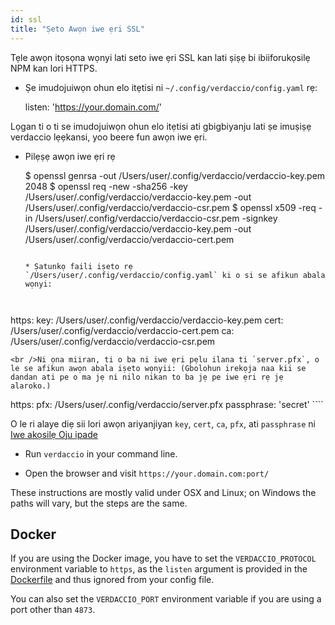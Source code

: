 ```yaml
---
id: ssl
title: "Ṣeto Awọn iwe ẹri SSL"
---
```


Tẹle awọn itọsọna wọnyi lati seto iwe ẹri SSL kan lati ṣiṣẹ bi ibiiforukọsilẹ NPM kan lori HTTPS.

* Ṣe imudojuiwọn ohun elo itẹtisi ni `~/.config/verdaccio/config.yaml` rẹ:

    listen: 'https://your.domain.com/'
    

Lọgan ti o ti se imudojuiwọn ohun elo itẹtisi ati gbigbiyanju lati ṣe imuṣiṣẹ verdaccio lẹẹkansi, yoo beere fun awọn iwe ẹri.

* Pilẹṣẹ awọn iwe ẹri rẹ

     $ openssl genrsa -out /Users/user/.config/verdaccio/verdaccio-key.pem 2048
     $ openssl req -new -sha256 -key /Users/user/.config/verdaccio/verdaccio-key.pem -out /Users/user/.config/verdaccio/verdaccio-csr.pem
     $ openssl x509 -req -in /Users/user/.config/verdaccio/verdaccio-csr.pem -signkey /Users/user/.config/verdaccio/verdaccio-key.pem -out /Users/user/.config/verdaccio/verdaccio-cert.pem
     ````
    
    * Ṣatunkọ faili iṣeto rẹ `/Users/user/.config/verdaccio/config.yaml` ki o si se afikun abala wọnyi:
    
    

https: key: /Users/user/.config/verdaccio/verdaccio-key.pem cert: /Users/user/.config/verdaccio/verdaccio-cert.pem ca: /Users/user/.config/verdaccio/verdaccio-csr.pem

    <br />Ni ọna miiran, ti o ba ni iwe ẹri pẹlu ilana ti `server.pfx`, o le se afikun awọn abala iṣeto wọnyii: (Gbolohun irekọja naa kii se dandan ati pe o ma jẹ ni nilo nikan to ba jẹ pe iwe ẹri rẹ jẹ alaroko.)
    
    

https: pfx: /Users/user/.config/verdaccio/server.pfx passphrase: 'secret' ````

O le ri alaye diẹ sii lori awọn ariyanjiyan `key`, `cert`, `ca`, `pfx`, ati `passphrase` ni [Iwe akọsilẹ Oju ipade](https://nodejs.org/api/tls.html#tls_tls_createsecurecontext_options)

* Run `verdaccio` in your command line.

* Open the browser and visit `https://your.domain.com:port/`

These instructions are mostly valid under OSX and Linux; on Windows the paths will vary, but the steps are the same.

## Docker

If you are using the Docker image, you have to set the `VERDACCIO_PROTOCOL` environment variable to `https`, as the `listen` argument is provided in the [Dockerfile](https://github.com/verdaccio/verdaccio/blob/master/Dockerfile#L43) and thus ignored from your config file.

You can also set the `VERDACCIO_PORT` environment variable if you are using a port other than `4873`.